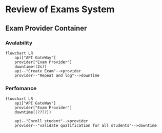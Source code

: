 # Review of Exams System

## Exam Provider Container

### Avalability
```mermaid
flowchart LR
    api["API GateWay"]
    provider["Exam Provider"]
    downtime((2s))
    api--"Create Exam"-->provider
    provider--"Repeat and log"-->downtime
```

### Perfomance
```mermaid
flowchart LR
    api["API GateWay"]
    provider["Exam Provider"]
    downtime((????))

    api--"Enroll student"-->provider
    provider--"validate qualification for all students"-->downtime
```
